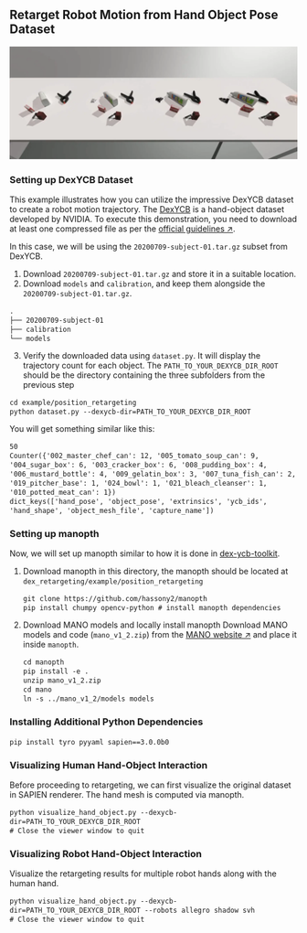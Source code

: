 ## Retarget Robot Motion from Hand Object Pose Dataset

![teaser](hand_object.webp)

### Setting up DexYCB Dataset

This example illustrates how you can utilize the impressive DexYCB dataset to create a robot motion trajectory.
The [DexYCB](https://dex-ycb.github.io/) is a hand-object dataset developed by NVIDIA.
To execute this demonstration, you need to download at least one compressed file as per
the [official guidelines ↗](https://dex-ycb.github.io).

In this case, we will be using the `20200709-subject-01.tar.gz` subset from DexYCB.

1. Download `20200709-subject-01.tar.gz` and store it in a suitable location.
2. Download `models` and `calibration`, and keep them alongside the `20200709-subject-01.tar.gz`.

```Log
.
├── 20200709-subject-01
├── calibration
└── models
```

3. Verify the downloaded data using `dataset.py`. It will display the trajectory count for each object.
   The `PATH_TO_YOUR_DEXYCB_DIR_ROOT` should be the directory containing the three subfolders from the previous step

```shell
cd example/position_retargeting
python dataset.py --dexycb-dir=PATH_TO_YOUR_DEXYCB_DIR_ROOT
```

You will get something similar like this:

```shell
50
Counter({'002_master_chef_can': 12, '005_tomato_soup_can': 9, '004_sugar_box': 6, '003_cracker_box': 6, '008_pudding_box': 4, '006_mustard_bottle': 4, '009_gelatin_box': 3, '007_tuna_fish_can': 2, '019_pitcher_base': 1, '024_bowl': 1, '021_bleach_cleanser': 1, '010_potted_meat_can': 1})
dict_keys(['hand_pose', 'object_pose', 'extrinsics', 'ycb_ids', 'hand_shape', 'object_mesh_file', 'capture_name'])
```

### Setting up manopth

Now, we will set up manopth similar to how it is done in [dex-ycb-toolkit](https://github.com/NVlabs/dex-ycb-toolkit).

1. Download manopth in this directory, the manopth should be located
   at `dex_retargeting/example/position_retargeting`

    ```shell
    git clone https://github.com/hassony2/manopth
    pip install chumpy opencv-python # install manopth dependencies
    ```

2. Download MANO models and locally install manopth
   Download MANO models and code (`mano_v1_2.zip`) from the [MANO website ↗](https://mano.is.tue.mpg.de) and place it
   inside `manopth`.

    ```shell
    cd manopth
    pip install -e .
    unzip mano_v1_2.zip
    cd mano
    ln -s ../mano_v1_2/models models
    ```

### Installing Additional Python Dependencies

```shell
pip install tyro pyyaml sapien==3.0.0b0
```

### Visualizing Human Hand-Object Interaction

Before proceeding to retargeting, we can first visualize the original dataset in SAPIEN renderer. The hand mesh is
computed via manopth.

```shell
python visualize_hand_object.py --dexycb-dir=PATH_TO_YOUR_DEXYCB_DIR_ROOT
# Close the viewer window to quit
```

### Visualizing Robot Hand-Object Interaction

Visualize the retargeting results for multiple robot hands along with the human hand.

```shell
python visualize_hand_object.py --dexycb-dir=PATH_TO_YOUR_DEXYCB_DIR_ROOT --robots allegro shadow svh
# Close the viewer window to quit
```
